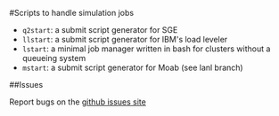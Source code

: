 #Scripts to handle simulation jobs

* `q2start`: a submit script generator for SGE
* `llstart`: a submit script generator for IBM's load leveler
* `lstart`: a minimal job manager written in bash for clusters without a queueing system
* `mstart`: a submit script generator for Moab (see lanl branch)

##Issues

Report bugs on the [github issues site](https://github.com/junghans/job-tools/issues)

